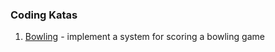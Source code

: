 ### Coding Katas

1. [Bowling](./bowling/README.md) - implement a system for scoring a bowling game
